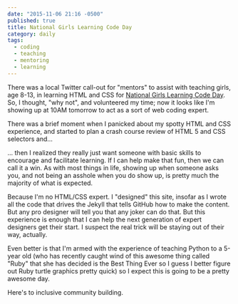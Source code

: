```yaml
---
date: "2015-11-06 21:16 -0500"
published: true
title: National Girls Learning Code Day
category: daily
tags: 
  - coding
  - teaching
  - mentoring
  - learning
---
```



There was a local Twitter call-out for "mentors" to assist with teaching girls, age 8-13, in learning HTML and CSS for [National Girls Learning Code Day](https://www.eventbrite.ca/e/kitchener-waterloo-national-girls-learning-code-day-for-girls-ages-8-13-their-parentguardian-tickets-18338143882). So, I thought, "why not", and volunteered my time; now it looks like I'm showing up at 10AM tomorrow to act as a sort of web coding expert.

There was a brief moment when I panicked about my spotty HTML and CSS experience, and started to plan a crash course review of HTML 5 and CSS selectors and...

<a name="more"></a>

... then I realized they really just want someone with basic skills to encourage and facilitate learning. If I can help make that fun, then we can call it a win. As with most things in life, showing up when someone asks you,  and not being an asshole when you do show up, is pretty much the majority of what is expected.

Because I'm no HTML/CSS expert. I "designed" this site, insofar as I wrote all the code that drives the Jekyll that tells GitHub how to make the content. But any pro designer will tell you that any joker can do that. But this experience is enough that I can help the next generation of expert designers get their start. I suspect the real trick will be staying out of their way, actually.

Even better is that I'm armed with the experience of teaching Python to a 5-year old (who has recently caught wind of this awesome thing called "Ruby" that she has decided is the Best Thing Ever so I guess I better figure out Ruby turtle graphics pretty quick) so I expect this is going to be a pretty awesome day.

Here's to inclusive community building.
